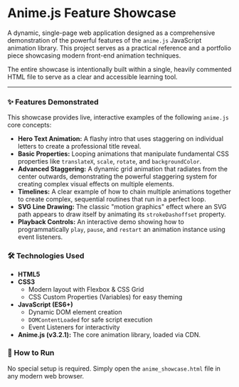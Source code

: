 # Anime.js Feature Showcase

A dynamic, single-page web application designed as a comprehensive demonstration of the powerful features of the `anime.js` JavaScript animation library. This project serves as a practical reference and a portfolio piece showcasing modern front-end animation techniques.

The entire showcase is intentionally built within a single, heavily commented HTML file to serve as a clear and accessible learning tool.

---

### ✨ Features Demonstrated

This showcase provides live, interactive examples of the following `anime.js` core concepts:

*   **Hero Text Animation:** A flashy intro that uses staggering on individual letters to create a professional title reveal.
*   **Basic Properties:** Looping animations that manipulate fundamental CSS properties like `translateX`, `scale`, `rotate`, and `backgroundColor`.
*   **Advanced Staggering:** A dynamic grid animation that radiates from the center outwards, demonstrating the powerful staggering system for creating complex visual effects on multiple elements.
*   **Timelines:** A clear example of how to chain multiple animations together to create complex, sequential routines that run in a perfect loop.
*   **SVG Line Drawing:** The classic "motion graphics" effect where an SVG path appears to draw itself by animating its `strokeDashoffset` property.
*   **Playback Controls:** An interactive demo showing how to programmatically `play`, `pause`, and `restart` an animation instance using event listeners.

### 🛠️ Technologies Used

*   **HTML5**
*   **CSS3**
    *   Modern layout with Flexbox & CSS Grid
    *   CSS Custom Properties (Variables) for easy theming
*   **JavaScript (ES6+)**
    *   Dynamic DOM element creation
    *   `DOMContentLoaded` for safe script execution
    *   Event Listeners for interactivity
*   **Anime.js (v3.2.1):** The core animation library, loaded via CDN.

### 🚀 How to Run

No special setup is required. Simply open the `anime_showcase.html` file in any modern web browser.
